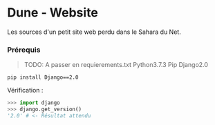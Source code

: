 # Dune - Website

Les sources d'un petit site web perdu dans le Sahara du Net.

### Prérequis
> TODO: A passer en requierements.txt
Python3.7.3
Pip
Django2.0

```shell
pip install Django==2.0
```
Vérification :
```python
>>> import django 
>>> django.get_version() 
'2.0' # <- Résultat attendu
```